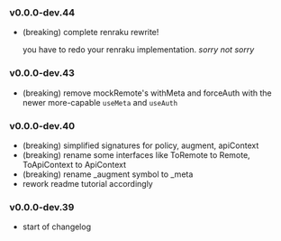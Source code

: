 
### v0.0.0-dev.44

- (breaking) complete renraku rewrite!

  you have to redo your renraku implementation. *sorry not sorry*

### v0.0.0-dev.43

- (breaking) remove mockRemote's withMeta and forceAuth with the newer more-capable `useMeta` and `useAuth`

### v0.0.0-dev.40

- (breaking) simplified signatures for policy, augment, apiContext
- (breaking) rename some interfaces like ToRemote to Remote, ToApiContext to ApiContext
- (breaking) rename _augment symbol to _meta
- rework readme tutorial accordingly

### v0.0.0-dev.39

- start of changelog
